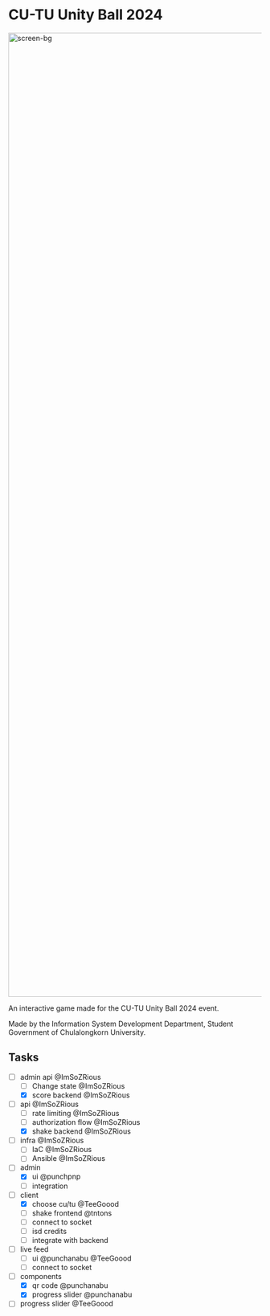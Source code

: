 # CU-TU Unity Ball 2024

<img width="1920" alt="screen-bg" src="https://github.com/isd-sgcu/cutu-2024/assets/108282198/2a73a26c-308c-43d2-bdd2-d392ebea2c54">

An interactive game made for the CU-TU Unity Ball 2024 event.

Made by the Information System Development Department, Student Government of Chulalongkorn University.

## Tasks

- [ ] admin api @ImSoZRious
  - [ ] Change state @ImSoZRious
  - [x] score backend @ImSoZRious
- [ ] api @ImSoZRious
  - [ ] rate limiting @ImSoZRious
  - [ ] authorization flow @ImSoZRious
  - [x] shake backend @ImSoZRious
- [ ] infra @ImSoZRious
  - [ ] IaC @ImSoZRious
  - [ ] Ansible @ImSoZRious
- [ ] admin
  - [x] ui @punchpnp
  - [ ] integration
- [ ] client
  - [x] choose cu/tu @TeeGoood
  - [ ] shake frontend @tntons
  - [ ] connect to socket
  - [ ] isd credits
  - [ ] integrate with backend
- [ ] live feed
  - [ ] ui @punchanabu @TeeGoood
  - [ ] connect to socket
- [ ] components
  - [x] qr code @punchanabu
  - [x] progress slider @punchanabu
- [ ] progress slider @TeeGoood
